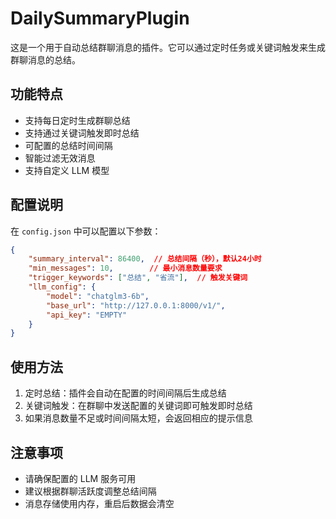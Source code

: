 # DailySummaryPlugin

这是一个用于自动总结群聊消息的插件。它可以通过定时任务或关键词触发来生成群聊消息的总结。

## 功能特点

- 支持每日定时生成群聊总结
- 支持通过关键词触发即时总结
- 可配置的总结时间间隔
- 智能过滤无效消息
- 支持自定义 LLM 模型

## 配置说明

在 `config.json` 中可以配置以下参数：

```json
{
    "summary_interval": 86400,  // 总结间隔（秒），默认24小时
    "min_messages": 10,        // 最小消息数量要求
    "trigger_keywords": ["总结", "省流"],  // 触发关键词
    "llm_config": {
        "model": "chatglm3-6b",
        "base_url": "http://127.0.0.1:8000/v1/",
        "api_key": "EMPTY"
    }
}
```

## 使用方法

1. 定时总结：插件会自动在配置的时间间隔后生成总结
2. 关键词触发：在群聊中发送配置的关键词即可触发即时总结
3. 如果消息数量不足或时间间隔太短，会返回相应的提示信息

## 注意事项

- 请确保配置的 LLM 服务可用
- 建议根据群聊活跃度调整总结间隔
- 消息存储使用内存，重启后数据会清空 